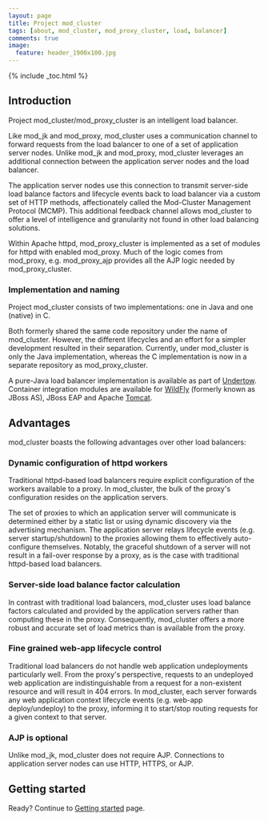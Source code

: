 ```yaml
---
layout: page
title: Project mod_cluster
tags: [about, mod_cluster, mod_proxy_cluster, load, balancer]
comments: true
image:
  feature: header_1900x100.jpg
---
```


{% include _toc.html %}

## Introduction

Project mod_cluster/mod_proxy_cluster is an intelligent load balancer.

Like mod_jk and mod_proxy, mod_cluster uses a communication channel to forward
requests from the load balancer to one of a set of application server nodes.
Unlike mod_jk and mod_proxy, mod_cluster leverages an additional connection
between the application server nodes and the load balancer.

The application server nodes use this connection to transmit server-side load
balance factors and lifecycle events back to load balancer via a custom set
of HTTP methods, affectionately called the Mod-Cluster Management Protocol
(MCMP). This additional feedback channel allows mod_cluster to offer a level
of intelligence and granularity not found in other load balancing solutions.

Within Apache httpd, mod_proxy_cluster is implemented as a set of modules
for httpd with enabled mod_proxy. Much of the logic comes from mod_proxy,
e.g. mod_proxy_ajp provides all the AJP logic needed by mod_proxy_cluster.

### Implementation and naming

Project mod_cluster consists of two implementations: one in Java and one
(native) in C.

Both formerly shared the same code repository under the name of mod_cluster.
However, the different lifecycles and an effort for a simpler development
resulted in their separation. Currently, under mod_cluster is only the Java
implementation, whereas the C implementation is now in a separate repository as
mod_proxy_cluster.

A pure-Java load balancer implementation is available as part of
[Undertow](http://undertow.io/). Container integration modules are available
for [WildFly](https://wildfly.org) (formerly known as JBoss AS), JBoss EAP and
Apache [Tomcat](https://tomcat.apache.org).

## Advantages

mod_cluster boasts the following advantages over other load balancers:

### Dynamic configuration of httpd workers

Traditional httpd-based load balancers require explicit configuration of the
workers available to a proxy. In mod_cluster, the bulk of the proxy's
configuration resides on the application servers.

The set of proxies to which an application server will communicate is
determined either by a static list or using dynamic discovery via the
advertising mechanism. The application server relays lifecycle events
(e.g. server startup/shutdown) to the proxies allowing them to effectively
auto-configure themselves. Notably, the graceful shutdown of a server will not
result in a fail-over response by a proxy, as is the case with traditional
httpd-based load balancers.

### Server-side load balance factor calculation

In contrast with traditional load balancers, mod_cluster uses load balance
factors calculated and provided by the application servers rather than
computing these in the proxy. Consequently, mod_cluster offers a more robust
and accurate set of load metrics than is available from the proxy.

### Fine grained web-app lifecycle control

Traditional load balancers do not handle web application undeployments
particularly well.
From the proxy's perspective, requests to an undeployed web application are
indistinguishable from a request for a non-existent resource and will result
in 404 errors. In mod_cluster, each server forwards any web application
context lifecycle events (e.g. web-app deploy/undeploy) to the proxy, informing
it to start/stop routing requests for a given context to that server.

### AJP is optional
Unlike mod_jk, mod_cluster does not require AJP.
Connections to application server nodes can use HTTP, HTTPS, or AJP.  

## Getting started

Ready? Continue to [Getting started](/getting-started) page.

